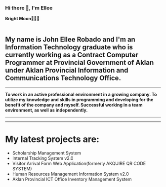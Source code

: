 ### Hi there 👋, I'm Ellee
<strong>Bright Moon</strong>🌙🥑🍟
<br><br>
<h2>My name is John Ellee Robado and I'm an Information Technology graduate who is currently working as a Contract Computer Programmer at Provincial Government of Aklan under Aklan Provincial Information and Communications Technology Office.</h2>

<hr>
<strong>To work in an active professional environment in a growing company.
To utilize my knowledge and skills in programming and developing for the benefit of the company and myself.
Successful working in a team environment, as well as independently.</strong>
<hr>
<hr>
<h1><b>My latest projects are:</b></h1>
<ul> 
  <li>Scholarship Management System</li>
  <li>Internal Tracking System v2.0</li>
  <li>Visitor Arrival Form Web Application(formerly AKQUIRE QR CODE SYSTEM) </li>
  <li>Human Resources Management Information System v2.0</li>
  <li>Aklan Provincial ICT Office Inventory Management System</li>
</ul>


